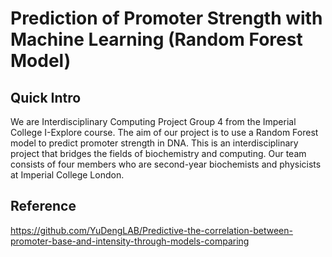 # Prediction of Promoter Strength with Machine Learning (Random Forest Model)

## Quick Intro
We are Interdisciplinary Computing Project Group 4 from the Imperial College I-Explore course. The aim of our project is to use a Random Forest model to predict promoter strength in DNA. This is an interdisciplinary project that bridges the fields of biochemistry and computing. Our team consists of four members who are second-year biochemists and physicists at Imperial College London.

## Reference
https://github.com/YuDengLAB/Predictive-the-correlation-between-promoter-base-and-intensity-through-models-comparing